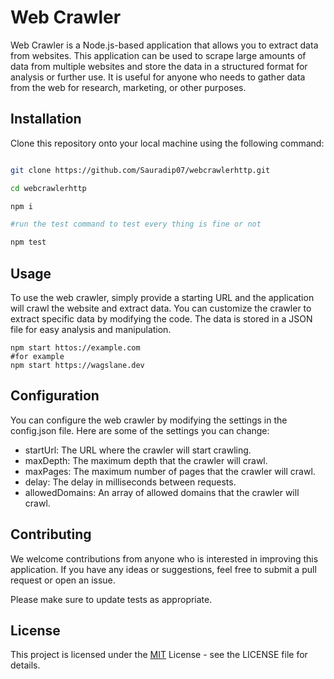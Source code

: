 # Web Crawler
Web Crawler is a Node.js-based application that allows you to extract data from websites. This application can be used to scrape large amounts of data from multiple websites and store the data in a structured format for analysis or further use. It is useful for anyone who needs to gather data from the web for research, marketing, or other purposes.



## Installation
Clone this repository onto your local machine using the following command:

```bash

git clone https://github.com/Sauradip07/webcrawlerhttp.git

cd webcrawlerhttp

npm i

#run the test command to test every thing is fine or not

npm test


```

## Usage
To use the web crawler, simply provide a starting URL and the application will crawl the website and extract data. You can customize the crawler to extract specific data by modifying the code. The data is stored in a JSON file for easy analysis and manipulation.


```
npm start httos://example.com
#for example
npm start https://wagslane.dev

```
## Configuration

You can configure the web crawler by modifying the settings in the config.json file. Here are some of the settings you can change:

+ startUrl: The URL where the crawler will start crawling.
+ maxDepth: The maximum depth that the crawler will crawl.
+ maxPages: The maximum number of pages that the crawler will crawl.
+ delay: The delay in milliseconds between requests.
+ allowedDomains: An array of allowed domains that the crawler will crawl.
## Contributing

We welcome contributions from anyone who is interested in improving this application. If you have any ideas or suggestions, feel free to submit a pull request or open an issue.


Please make sure to update tests as appropriate.

## License

This project is licensed under the [MIT](https://choosealicense.com/licenses/mit/) License - see the LICENSE file for details.
